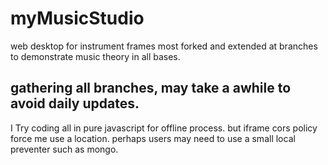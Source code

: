 # myMusicStudio
web desktop for instrument frames most forked and extended at branches to demonstrate music theory in all bases.

## gathering all branches, may take a awhile to avoid daily updates.

I Try coding all in pure javascript for offline process. but iframe cors policy force me use a location.
perhaps users may need to use a small local preventer such as mongo.
